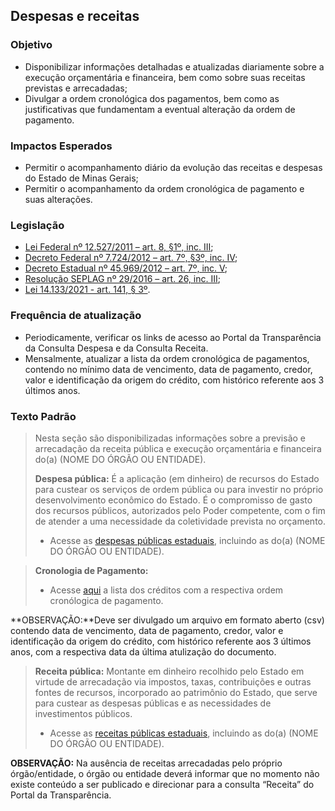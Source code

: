 ## Despesas e receitas

### Objetivo
-	Disponibilizar informações detalhadas e atualizadas diariamente sobre a execução orçamentária e financeira, bem como sobre suas receitas previstas e arrecadadas;
-	Divulgar a ordem cronológica dos pagamentos, bem como as justificativas que fundamentam a eventual alteração da ordem de pagamento.

### Impactos Esperados
-	Permitir o acompanhamento diário da evolução das receitas e despesas do Estado de Minas Gerais;
-	Permitir o acompanhamento da ordem cronológica de pagamento e suas alterações.

### Legislação
-	[Lei Federal nº 12.527/2011 – art. 8, §1º, inc. III](http://www.planalto.gov.br/ccivil_03/_ato2011-2014/2011/lei/l12527.htm#art8);
-	[Decreto Federal nº 7.724/2012 – art. 7º, §3º, inc. IV](http://www.planalto.gov.br/ccivil_03/_ato2011-2014/2012/decreto/d7724.htm#art7);
-	[Decreto Estadual nº 45.969/2012 – art. 7º, inc. V](https://www.almg.gov.br/consulte/legislacao/completa/completa.html?tipo=DEC&num=45969&ano=2012);
-	[Resolução SEPLAG nº 29/2016 – art. 26, inc. III](http://www.planejamento.mg.gov.br/sites/default/files/documentos/resolucao_sitios_seplag_29_de_05_07_2016_1.pdf);
-	[Lei 14.133/2021 - art. 141, § 3º](https://www.planalto.gov.br/ccivil_03/_ato2019-2022/2021/lei/l14133.htm).

### Frequência de atualização
-	Periodicamente, verificar os links de acesso ao Portal da Transparência da Consulta Despesa e da Consulta Receita.
-	Mensalmente, atualizar a lista da ordem cronológica de pagamentos, contendo no mínimo data de vencimento, data de pagamento, credor, valor e identificação da origem do crédito, com histórico referente aos 3 últimos anos.

### Texto Padrão

> Nesta seção são disponibilizadas informações sobre a previsão e arrecadação da receita pública e execução orçamentária e financeira do(a) (NOME DO ÓRGÃO OU ENTIDADE).
>
> **Despesa pública:** É a aplicação (em dinheiro) de recursos do Estado para custear os serviços de ordem pública ou para investir no próprio desenvolvimento econômico do Estado. É o compromisso de gasto dos recursos públicos, autorizados pelo Poder competente, com o fim de atender a uma necessidade da coletividade prevista no orçamento.
> 
> - Acesse as [despesas públicas estaduais](http://www.transparencia.mg.gov.br/despesa-estado/despesa), incluindo as do(a) (NOME DO ÓRGÃO OU ENTIDADE).

> **Cronologia de Pagamento:** 
> 
> - Acesse [aqui](https://www.transparencia.mg.gov.br/despesa-estado) a lista dos créditos com a respectiva ordem cronólogica de pagamento.
>
**OBSERVAÇÃO:**Deve ser divulgado um arquivo em formato aberto (csv) contendo data de vencimento, data de pagamento, credor, valor e identificação da origem do crédito, com histórico referente aos 3 últimos anos, com a respectiva data da última atulização do documento.
 
> **Receita pública:** Montante em dinheiro recolhido pelo Estado em virtude de arrecadação via impostos, taxas, contribuições e outras fontes de recursos, incorporado ao patrimônio do Estado, que serve para custear as despesas públicas e as necessidades de investimentos públicos.
> 
> - Acesse as [receitas públicas estaduais](http://www.transparencia.mg.gov.br/estado-receita), incluindo as do(a) (NOME DO ÓRGÃO OU ENTIDADE).

**OBSERVAÇÃO:** Na ausência de receitas arrecadadas pelo próprio órgão/entidade, o órgão ou entidade deverá informar que no momento não existe conteúdo a ser publicado e direcionar para a consulta “Receita” do Portal da Transparência.

